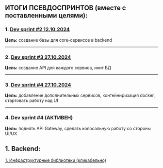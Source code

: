 ## **ИТОГИ ПСЕВДОСПРИНТОВ (вместе с поставленными целями):**

### 1. **[Dev sprint #2 12.10.2024](https://github.com/xefheh/envelope/pull/6)**

**Цель:** создание базы для core-сервисов в backend

- - -

### 2. **[Dev sprint #3 27.10.2024](https://github.com/xefheh/envelope/pull/13)**

**Цель:** создание API для каждого сервиса, инит БД

- - -

### 3. **[Dev sprint #4 27.10.2024](https://github.com/xefheh/envelope/pull/23)**

**Цель:** добавление дополнительных сервисов, контейниризация docker, стартовать работу над UI

- - -

### 4. **Dev sprint #4 (АКТИВЕН)**

**Цель:** поднять API Gateway, сделать колосальную работу со стороны UI/UX

## 1. Backend:

[1. Инфраструктурные библиотеки (кликабельно)](./envelope-backend/src/infrastructure)